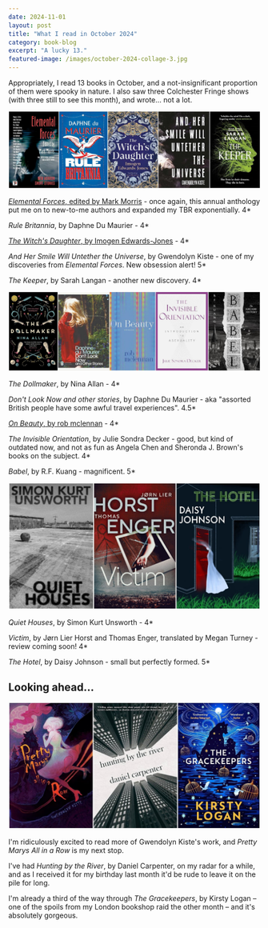```yaml
---
date: 2024-11-01
layout: post
title: "What I read in October 2024"
category: book-blog
excerpt: "A lucky 13."
featured-image: /images/october-2024-collage-3.jpg
---
```


Appropriately, I read 13 books in October, and a not-insignificant proportion of them were spooky in nature. I also saw three Colchester Fringe shows (with three still to see this month), and wrote... not a lot.

![Elemental Forces, Rule Britannia, The Witch's Daughter, And Her Smile Will Untether the Universe, The Keeper](/images/october-2024-collage-1.jpg)

[<cite>Elemental Forces</cite>, edited by Mark Morris](/blog-tour-elemental-forces/) - once again, this annual anthology put me on to new-to-me authors and expanded my TBR exponentially. 4*

<cite>Rule Britannia</cite>, by Daphne Du Maurier - 4*

[<cite>The Witch's Daughter</cite>, by Imogen Edwards-Jones](/blog-tour-the-witchs-daughter/) - 4*

<cite>And Her Smile Will Untether the Universe</cite>, by Gwendolyn Kiste - one of my discoveries from <cite>Elemental Forces</cite>. New obsession alert! 5*

<cite>The Keeper</cite>, by Sarah Langan - another new discovery. 4*

![The Dollmaker, Don't Look Now and other stories, On Beauty, The Invisible Orientation, Babel](/images/october-2024-collage-2.jpg)

<cite>The Dollmaker</cite>, by Nina Allan - 4*

<cite>Don't Look Now and other stories</cite>, by Daphne Du Maurier - aka "assorted British people have some awful travel experiences". 4.5*

[<cite>On Beauty</cite>, by rob mclennan](/on-beauty-by-rob-mclennan/) - 4*

<cite>The Invisible Orientation</cite>, by Julie Sondra Decker - good, but kind of outdated now, and not as fun as Angela Chen and Sheronda J. Brown's books on the subject. 4*

<cite>Babel</cite>, by R.F. Kuang - magnificent. 5*

![Quiet Houses, Victim, The Hotel](/images/october-2024-collage-3.jpg)

<cite>Quiet Houses</cite>, by Simon Kurt Unsworth - 4*

<cite>Victim</cite>, by Jørn Lier Horst and Thomas Enger, translated by Megan Turney - review coming soon! 4*

<cite>The Hotel</cite>, by Daisy Johnson - small but perfectly formed. 5*

## Looking ahead...

![Pretty Marys All in a Row, Hunting by the River, The Gracekeepers](/images/october-2024-collage-4.jpg)

I'm ridiculously excited to read more of Gwendolyn Kiste's work, and <cite>Pretty Marys All in a Row</cite> is my next stop.

I've had <cite>Hunting by the River</cite>, by Daniel Carpenter, on my radar for a while, and as I received it for my birthday last month it'd be rude to leave it on the pile for long.

I'm already a third of the way through <cite>The Gracekeepers</cite>, by Kirsty Logan &ndash; one of the spoils from my London bookshop raid the other month &ndash; and it's absolutely gorgeous.